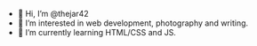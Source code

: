 - 👋 Hi, I’m @thejar42
- 👀 I’m interested in web development, photography and writing.
- 🌱 I’m currently learning HTML/CSS and JS.

<!---
thejar42/thejar42 is a ✨ special ✨ repository because its `README.md` (this file) appears on your GitHub profile.
You can click the Preview link to take a look at your changes.
--->
